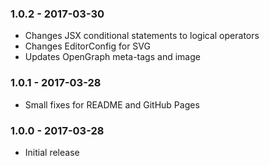 ### 1.0.2 - 2017-03-30

 * Changes JSX conditional statements to logical operators
 * Changes EditorConfig for SVG
 * Updates OpenGraph meta-tags and image

### 1.0.1 - 2017-03-28

 * Small fixes for README and GitHub Pages

### 1.0.0 - 2017-03-28

 * Initial release
